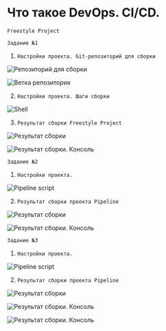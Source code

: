 # Что такое DevOps. СI/СD.

`Freestyle Project`

`Задание №1`

1. `Настройки проекта. Git-репозиторий для сборки`

![Репозиторий для сборки](https://github.com/Pezu-git/netology-8-02-hw/blob/main/img/repo.png)

![Ветка репозитория](https://github.com/Pezu-git/netology-8-02-hw/blob/main/img/repobranch.png)

2. `Настройки проекта. Шаги сборки`

![Shell](https://github.com/Pezu-git/netology-8-02-hw/blob/main/img/shell1.png)

3. `Результат сборки Freestyle Project`

![Результат сборки](https://github.com/Pezu-git/netology-8-02-hw/blob/main/img/project1.png)

![Результат сборки. Консоль](https://github.com/Pezu-git/netology-8-02-hw/blob/main/img/consoleresult1.png)

`Задание №2`

1. `Настройки проекта.`

![Pipeline script](https://github.com/Pezu-git/netology-8-02-hw/blob/main/img/pipelineconf.png)

2. `Результат сборки проекта Pipeline`

![Результат сборки](https://github.com/Pezu-git/netology-8-02-hw/blob/main/img/pipelineresult.png)

![Результат сборки. Консоль](https://github.com/Pezu-git/netology-8-02-hw/blob/main/img/pipelineresult2.png)

`Задание №3`

1. `Настройки проекта.`

![Pipeline script](https://github.com/Pezu-git/netology-8-02-hw/blob/main/img/pipelineconf3.png)

2. `Результат сборки проекта Pipeline`

![Результат сборки](https://github.com/Pezu-git/netology-8-02-hw/blob/main/img/pipelineresult3.png)

![Результат сборки. Консоль](https://github.com/Pezu-git/netology-8-02-hw/blob/main/img/pipelineresult4.png)

![Результат сборки. Консоль](https://github.com/Pezu-git/netology-8-02-hw/blob/main/img/pipelineresult5.png)
